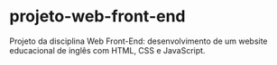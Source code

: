 # projeto-web-front-end
Projeto da disciplina Web Front-End: desenvolvimento de um website educacional de inglês com HTML, CSS e JavaScript.

